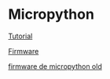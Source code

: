 # Micropython
[Tutorial](https://www.oztoylib.com.au/2019/07/13/micropython-on-the-kittenbot-meowbit/)

[Firmware](https://drive.google.com/file/d/1le7rnAARBvA-lwA1CxTR73JbB0AF0V8F/view)



[firmware de micropython old ](http://cdn.kittenbot.cn/meowbit/meowpy.uf2)
